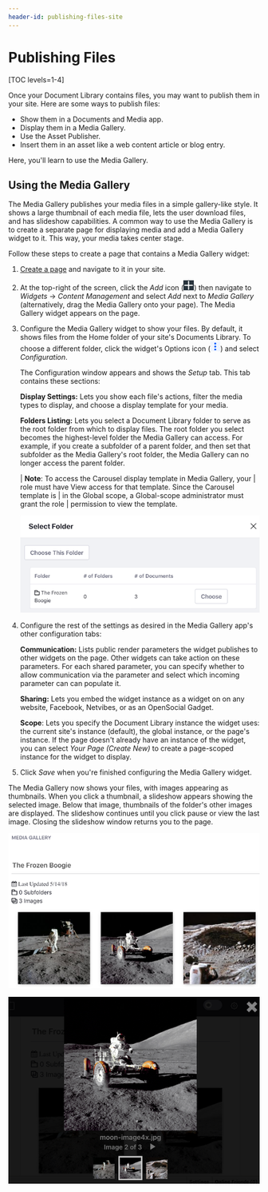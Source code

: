 ```yaml
---
header-id: publishing-files-site
---
```


# Publishing Files

[TOC levels=1-4]

Once your Document Library contains files, you may want to publish them in your
site. Here are some ways to publish files:

-   Show them in a Documents and Media app.
-   Display them in a Media Gallery.
-   Use the Asset Publisher.
-   Insert them in an asset like a web content article or blog entry.

Here, you'll learn to use the Media Gallery. 

## Using the Media Gallery

The Media Gallery publishes your media files in a simple gallery-like style. It
shows a large thumbnail of each media file, lets the user download files, and
has slideshow capabilities. A common way to use the Media Gallery is to create
a separate page for displaying media and add a Media Gallery widget to it. This
way, your media takes center stage. 

Follow these steps to create a page that contains a Media Gallery widget: 

1.  [Create a page](/docs/7-1/user/-/knowledge_base/u/creating-and-managing-pages) 
    and navigate to it in your site. 

2.  At the top-right of the screen, click the *Add* icon
    (![Add](../../../../images/icon-add-app.png)) then navigate to 
    *Widgets* &rarr; *Content Management* and select *Add* next to *Media 
    Gallery* (alternatively, drag the Media Gallery onto your page). The Media 
    Gallery widget appears on the page. 

3.  Configure the Media Gallery widget to show your files. By default, it shows 
    files from the Home folder of your site's Documents Library. To choose a 
    different folder, click the widget's Options icon 
    (![Options](../../../../images/icon-app-options.png)) and select 
    *Configuration*. 

    The Configuration window appears and shows the *Setup* tab. This tab 
    contains these sections: 
 
    **Display Settings:** Lets you show each file's actions, filter the 
    media types to display, and choose a display template for your media. 

    **Folders Listing:** Lets you select a Document Library folder to serve
    as the root folder from which to display files. The root folder you 
    select becomes the highest-level folder the Media Gallery can access. 
    For example, if you create a subfolder of a parent folder, and then set 
    that subfolder as the Media Gallery's root folder, the Media Gallery can 
    no longer access the parent folder. 

    | **Note**: To access the Carousel display template in Media Gallery, your
    | role must have View access for that template. Since the Carousel template is
    | in the Global scope, a Global-scope administrator must grant the role
    | permission to view the template.

    ![Figure 1: You can configure the Media Gallery to use any Documents and Media folder as its root folder.](../../../../images/dm-select-root-folder.png)

4.  Configure the rest of the settings as desired in the Media Gallery app's 
    other configuration tabs: 

    **Communication:** Lists public render parameters the widget publishes 
    to other widgets on the page. Other widgets can take action on these 
    parameters. For each shared parameter, you can specify whether to allow 
    communication via the parameter and select which incoming parameter can 
    can populate it. 

    **Sharing:** Lets you embed the widget instance as a widget on on any 
    website, Facebook, Netvibes, or as an OpenSocial Gadget. 

    **Scope**: Lets you specify the Document Library instance the widget 
    uses: the current site's instance (default), the global instance, or the 
    page's instance. If the page doesn't already have an instance of the 
    widget, you can select *Your Page (Create New)* to create a page-scoped 
    instance for the widget to display. 

5.  Click *Save* when you're finished configuring the Media Gallery widget. 

The Media Gallery now shows your files, with images appearing as thumbnails. 
When you click a thumbnail, a slideshow appears showing the selected image. 
Below that image, thumbnails of the folder's other images are displayed. The 
slideshow continues until you click pause or view the last image. Closing the 
slideshow window returns you to the page. 

![Figure 2: The Media Gallery renders large thumbnail images of media files.](../../../../images/dm-media-gallery.png)

![Figure 3: The Media Gallery's slideshow provides a nice way to view images.](../../../../images/dm-media-gallery-slideshow.png) 

